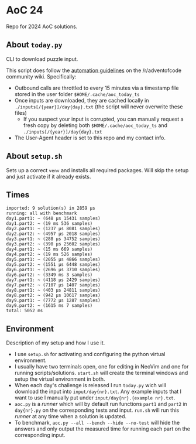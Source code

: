 # AoC 24

Repo for 2024 AoC solutions.

## About `today.py`

CLI to download puzzle input.

This script does follow the [automation guidelines](https://www.reddit.com/r/adventofcode/wiki/faqs/automation) on the /r/adventofcode community wiki. Specifically:
- Outbound calls are throttled to every 15 minutes via a timestamp file stored in the user folder `$HOME/.cache/aoc_today_ts`
- Once inputs are downloaded, they are cached locally in `./inputs[/{year}]/day{day}.txt` (the script will never overwrite these files)
  - If you suspect your input is corrupted, you can manually request a fresh copy by deleting both `$HOME/.cache/aoc_today_ts` and `./inputs[/{year}]/day{day}.txt`
- The User-Agent header is set to this repo and my contact info.

## About `setup.sh`

Sets up a correct `venv` and installs all required packages. Will skip the setup and just activate if it already exists.

## Times

```
imported: 9 solution(s) in 2859 μs
running: all with benchmark
day1.part1: ~ (648 μs 15431 samples)
day1.part2: ~ (19 ms 536 samples)
day2.part1: ~ (1237 μs 8081 samples)
day2.part2: ~ (4957 μs 2018 samples)
day3.part1: ~ (288 μs 34752 samples)
day3.part2: ~ (390 μs 25602 samples)
day4.part1: ~ (15 ms 669 samples)
day4.part2: ~ (19 ms 526 samples)
day5.part1: ~ (2055 μs 4866 samples)
day5.part2: ~ (1551 μs 6448 samples)
day6.part1: ~ (2696 μs 3710 samples)
day6.part2: ~ (3349 ms 3 samples)
day7.part1: ~ (4118 μs 2429 samples)
day7.part2: ~ (7107 μs 1407 samples)
day8.part1: ~ (403 μs 24811 samples)
day8.part2: ~ (942 μs 10617 samples)
day9.part1: ~ (7772 μs 1287 samples)
day9.part2: ~ (1615 ms 7 samples)
total: 5052 ms
```

## Environment

Description of my setup and how I use it.

* I use `setup.sh` for activating and configuring the python virtual environment.
* I usually have two terminals open, one for editing in NeoVim and one for running scripts/solutions. `start.sh` will create the terminal windows and setup the virtual environment in both.
* When each day's challenge is released I run `today.py` wich will download the input into `input/day{nr}.txt`. Any example inputs that I want to use I manually put under `input/day{nr}.{example nr}.txt`.
* `aoc.py` is a *runner* which will by default run functions `part1` and `part2` in `day{nr}.py` on the corresponding tests and input. `run.sh` will run this *runner* at any time when a solution is updated.
* To benchmark, `aoc.py --all --bench --hide --no-test` will hide the answers and only output the measured time for running each part on the corresponding input.
